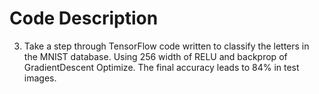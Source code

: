 # Code Description

3. Take a step through TensorFlow code written to classify the letters in the MNIST database.
   Using 256 width of RELU and backprop of GradientDescent Optimize.
   The final accuracy leads to 84% in test images.
